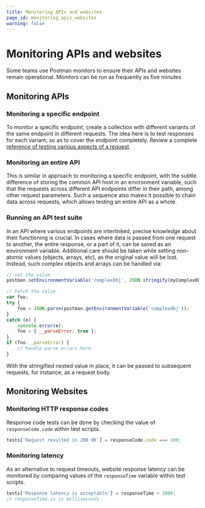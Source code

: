 ```yaml
---
title: Monitoring APIs and websites
page_id: monitoring_apis_websites
warning: false
---
```


# Monitoring APIs and websites

Some teams use Postman monitors to ensure their APIs and websites remain operational. Monitors can be run as frequently as five minutes.

## Monitoring APIs

### Monitoring a specific endpoint

To monitor a specific endpoint, create a collection with different variants of the same endpoint in different requests. The idea here is to test responses for each variant, so as to cover the endpoint completely. Review a complete [reference of testing various aspects of a request](https://github.com/kaustavdm/postman-docs-test/tree/b9c2cefa916197b408de633b2ecb1d256acf0a06/docs/postman/scripts/test_scripts/README.md).

### Monitoring an entire API

This is similar in approach to monitoring a specific endpoint, with the subtle difference of storing the common API host in an environment variable, such that the requests across different API endpoints differ in their path, among other request parameters. Such a sequence also makes it possible to chain data across requests, which allows testing an entire API as a whole.

### Running an API test suite

In an API where various endpoints are interlinked, precise knowledge about their functioning is crucial. In cases where data is passed from one request to another, the entire response, or a part of it, can be saved as an environment variable. Additional care should be taken while setting non-atomic values \(objects, arrays, etc\), as the original value will be lost. Instead, such complex objects and arrays can be handled via:

```javascript
// set the value
postman.setEnvironmentVariable('complexObj', JSON.stringify(myComplexObjOrArray, null, 2));

// Fetch the value
var foo;
try {
    foo = JSON.parse(postman.getEnvironmentVariable('complexObj'));
}
catch (e) {
    console.error(e);
    foo = { __parseError: true };
}
if (foo.__parseError) {
    // handle parse errors here
}
```

With the stringified nested value in place, it can be passed to subsequent requests, for instance, as a request body.

## Monitoring Websites

### Monitoring HTTP response codes

Response code tests can be done by checking the value of `responseCode.code` within test scripts.

```javascript
tests['Request resulted in 200 OK'] = responseCode.code === 200;
```

### Monitoring latency

As an alternative to request timeouts, website response latency can be monitored by comparing values of the `responseTime` variable within test scripts.

```javascript
tests['Response latency is acceptable'] = responseTime < 1000;
// responseTime is in milliseconds
```


